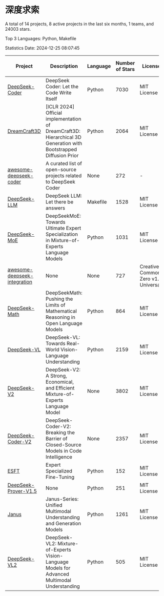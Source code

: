 # 深度求索

A total of 14 projects, 8 active projects in the last six months, 1 teams, and 24003 stars.

Top 3 Languages: Python, Makefile

Statistics Date: 2024-12-25 08:07:45

| Project | Description | Language | Number of Stars | License | Creation Date | Last Updated Date | Last Pushed Date |
| --- | --- | --- | --- | --- | --- | --- | --- |
| [DeepSeek-Coder](https://github.com/deepseek-ai/DeepSeek-Coder) | DeepSeek Coder: Let the Code Write Itself | Python | 7030 | MIT License | 2023-10-20 | 2024-12-25 | 2024-05-21 |
| [DreamCraft3D](https://github.com/deepseek-ai/DreamCraft3D) | [ICLR 2024] Official implementation of DreamCraft3D: Hierarchical 3D Generation with Bootstrapped Diffusion Prior | Python | 2064 | MIT License | 2023-10-23 | 2024-12-24 | 2024-08-21 |
| [awesome-deepseek-coder](https://github.com/deepseek-ai/awesome-deepseek-coder) | A curated list of open-source projects related to DeepSeek Coder | None | 272 | - | 2023-11-06 | 2024-12-17 | 2024-04-03 |
| [DeepSeek-LLM](https://github.com/deepseek-ai/DeepSeek-LLM) | DeepSeek LLM: Let there be answers | Makefile | 1528 | MIT License | 2023-11-29 | 2024-12-24 | 2024-02-04 |
| [DeepSeek-MoE](https://github.com/deepseek-ai/DeepSeek-MoE) | DeepSeekMoE: Towards Ultimate Expert Specialization in Mixture-of-Experts Language Models | Python | 1031 | MIT License | 2024-01-02 | 2024-12-25 | 2024-01-16 |
| [awesome-deepseek-integration](https://github.com/deepseek-ai/awesome-deepseek-integration) | None | None | 727 | Creative Commons Zero v1.0 Universal | 2024-01-11 | 2024-12-24 | 2024-12-05 |
| [DeepSeek-Math](https://github.com/deepseek-ai/DeepSeek-Math) | DeepSeekMath: Pushing the Limits of Mathematical Reasoning in Open Language Models | Python | 864 | MIT License | 2024-02-05 | 2024-12-25 | 2024-04-15 |
| [DeepSeek-VL](https://github.com/deepseek-ai/DeepSeek-VL) | DeepSeek-VL: Towards Real-World Vision-Language Understanding | Python | 2159 | MIT License | 2024-03-07 | 2024-12-25 | 2024-04-24 |
| [DeepSeek-V2](https://github.com/deepseek-ai/DeepSeek-V2) | DeepSeek-V2: A Strong, Economical, and Efficient Mixture-of-Experts Language Model | None | 3802 | MIT License | 2024-04-22 | 2024-12-25 | 2024-09-25 |
| [DeepSeek-Coder-V2](https://github.com/deepseek-ai/DeepSeek-Coder-V2) | DeepSeek-Coder-V2: Breaking the Barrier of Closed-Source Models in Code Intelligence | None | 2357 | MIT License | 2024-06-14 | 2024-12-25 | 2024-09-24 |
| [ESFT](https://github.com/deepseek-ai/ESFT) | Expert Specialized Fine-Tuning | Python | 152 | MIT License | 2024-07-04 | 2024-12-24 | 2024-09-22 |
| [DeepSeek-Prover-V1.5](https://github.com/deepseek-ai/DeepSeek-Prover-V1.5) | None | Python | 251 | MIT License | 2024-08-15 | 2024-12-23 | 2024-08-16 |
| [Janus](https://github.com/deepseek-ai/Janus) | Janus-Series: Unified Multimodal Understanding and Generation Models | Python | 1261 | MIT License | 2024-10-18 | 2024-12-25 | 2024-11-13 |
| [DeepSeek-VL2](https://github.com/deepseek-ai/DeepSeek-VL2) | DeepSeek-VL2: Mixture-of-Experts Vision-Language Models for Advanced Multimodal Understanding | Python | 505 | MIT License | 2024-12-13 | 2024-12-25 | 2024-12-18 |
